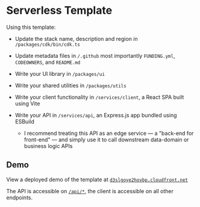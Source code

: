 # Serverless Template

Using this template:

- Update the stack name, description and region in `/packages/cdk/bin/cdk.ts`
- Update metadata files in `/.github` most importantly `FUNDING.yml`, `CODEOWNERS`, and `README.md`

- Write your UI library in `/packages/ui`
- Write your shared utilities in `/packages/utils`

- Write your client functionality in `/services/client`, a React SPA built using Vite
- Write your API in `/services/api`, an Express.js app bundled using ESBuild
  - I recommend treating this API as an edge service — a "back-end for front-end" — and simply use it to call downstream data-domain or business logic APIs

## Demo

View a deployed demo of the template at [`d3slgoye2hovbp.cloudfront.net`](https://d3slgoye2hovbp.cloudfront.net)

The API is accessible on [`/api/*`](https://d3slgoye2hovbp.cloudfront.net/api), the client is accessible on all other endpoints.
